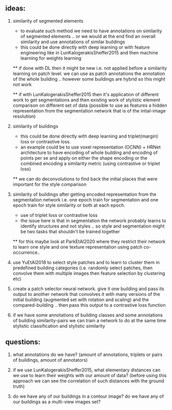 ideas:
---
1. similarity of segmented elements
    - to evaluate such method we need to have annotations on similarity of segmented elements .. or we would at the end find an overall similarity and use annotations of similar buildings
    - this could be done directly with deep learning or with feature engineering like in LunKalogerakisSheffer2015 and then machine learning for weights learning
    
    ** if done with DL then it might be new i.e. not applied before a similarity learning on patch level. we can use as patch annotations the annotation of the whole building .. however some buildings are hybrid so this might not work 
    
    ** if with LunKalogerakisSheffer2015 then it's application of different work to get segmentations and then existing work of stylistic element comparison on different set of data (possible to use as features a hidden representation from the segmentation network that is of the intial-image resolution)
    
2. similarity of buildings
    - this could be done directly with deep learning and triplet(margin) loss or contrastive loss. 
    - an example could be to use voxel representation (OCNN) + HRNet architecture to have encoding of whole building and encoding of points per se and apply on either the shape encoding or the combined encoding a similarity metric (using contrastive or triplet loss)
    
    ** we can do deconvolutions to find back the initial places that were important for the style comparison

3. similarity of buildings after getting encoded representation from the segmentation network i.e. one epoch train for segmentation and one epoch train for style similarity or both at each epoch.
    - use of triplet loss or contrastive loss
    - the issue here is that in segmentation the network probably learns to identify structures and not styles .. so style and segmentation might be two tasks that shouldn't be trained together 
    
    ** for this maybe look at ParkEtAl2020 where they restrict their network to learn one style and one texture representation using patch co-occurrence..

4. use YuEtAl2018 to select style patches and to learn to cluster them in predefined building categories (i.e. randomly select patches, then convolve them with multiple images then feature selection by clustering etc) 

5. create a patch selector neural network. give it one building and pass its output to another network that convolves it with many versions of the initial building (augmented set with rotation and scaling) and the compared-building .. then pass this output to a contrastive loss function

6. if we have some annotations of building classes and some annotations of building similarity-pairs we can train a network to do at the same time stylistic classification and stylistic similarity

questions:
---
1. what annotations do we have? (amount of annotations, triplets or pairs of buildings, amount of annotators)

2. if we use LunKalogerakisSheffer2015, what elementary distances can we use to learn their weights with our amount of data? (before using this approach we can see the correlation of such distances with the ground truth)

3. do we have any of our buildings in a contour image? do we have any of our buildings as a multi-view images set?
